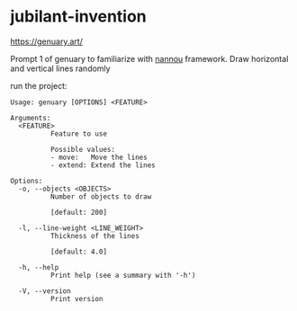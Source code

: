 # jubilant-invention

<https://genuary.art/>

Prompt 1 of genuary to familiarize with [nannou](https://nannou.cc/) framework.
Draw horizontal and vertical lines randomly

run the project:
```
Usage: genuary [OPTIONS] <FEATURE>

Arguments:
  <FEATURE>
          Feature to use

          Possible values:
          - move:   Move the lines
          - extend: Extend the lines

Options:
  -o, --objects <OBJECTS>
          Number of objects to draw
          
          [default: 200]

  -l, --line-weight <LINE_WEIGHT>
          Thickness of the lines
          
          [default: 4.0]

  -h, --help
          Print help (see a summary with '-h')

  -V, --version
          Print version
```
